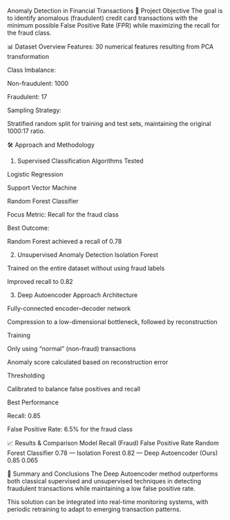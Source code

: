 Anomaly Detection in Financial Transactions
🚀 Project Objective
The goal is to identify anomalous (fraudulent) credit card transactions with the minimum possible False Positive Rate (FPR) while maximizing the recall for the fraud class.

📊 Dataset Overview
Features: 30 numerical features resulting from PCA transformation

Class Imbalance:

Non-fraudulent: 1000

Fraudulent: 17

Sampling Strategy:

Stratified random split for training and test sets, maintaining the original 1000:17 ratio.

🛠️ Approach and Methodology
1. Supervised Classification
Algorithms Tested

Logistic Regression

Support Vector Machine

Random Forest Classifier

Focus Metric: Recall for the fraud class

Best Outcome:

Random Forest achieved a recall of 0.78

2. Unsupervised Anomaly Detection
Isolation Forest

Trained on the entire dataset without using fraud labels

Improved recall to 0.82

3. Deep Autoencoder Approach
Architecture

Fully-connected encoder–decoder network

Compression to a low-dimensional bottleneck, followed by reconstruction

Training

Only using “normal” (non-fraud) transactions

Anomaly score calculated based on reconstruction error

Thresholding

Calibrated to balance false positives and recall

Best Performance

Recall: 0.85

False Positive Rate: 6.5% for the fraud class

📈 Results & Comparison
Model	Recall (Fraud)	False Positive Rate
Random Forest Classifier	0.78	—
Isolation Forest	0.82	—
Deep Autoencoder (Ours)	0.85	0.065

📝 Summary and Conclusions
The Deep Autoencoder method outperforms both classical supervised and unsupervised techniques in detecting fraudulent transactions while maintaining a low false positive rate.

This solution can be integrated into real-time monitoring systems, with periodic retraining to adapt to emerging transaction patterns.
